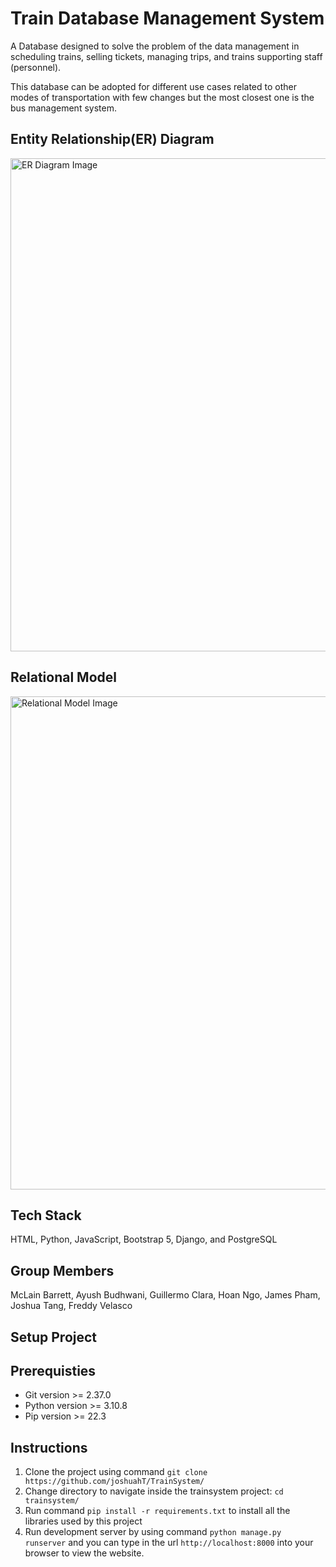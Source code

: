 # Train Database Management System

A Database designed to solve the problem of the data management in scheduling trains, selling tickets, managing trips, and trains supporting staff (personnel).

This database can be adopted for different use cases related to other modes of transportation with few changes but the most closest one is the bus management system. 

## Entity Relationship(ER) Diagram

<img width="789" alt="ER Diagram Image" src="https://lh3.googleusercontent.com/pw/AL9nZEXooQDx-Ibvg04YoHDwUEd7bwE6e9hrdtfrQs9sY04c_3vHXQUcDJd97WjgdeGqGJPZd-BcVFaZNfPJuKK3pi0hFN9EswQvZL_7Csz4W6pyIMBGc8WvtsNL9IcuzfqaNKQn3WobOE7Fzq9R01xwqlJ6rFTvsmB48BbvkcWg16eGVX9iKKyM7eJPtISzb0nFm5A--PnUyAWFD7HeuZQhOZcf4SHH38m2RCY9moqBY80bOPU0j7BswZ39MoMEfroPGgbqSqV1AHJ5zcqK3LJ6zl7vCZJ9IPSEdsnTvnaq4X-_S_l0vJTj60rqo8ySMrEAt8ZXpiCM4ejAaE7fWqKPi7x76MpSysg5oOOzdP1cWU9ED5eUC-y48MoEpdjYQ-pDR0dyvGI4dPY3sDwDQrd633fwtzyMUDtBWuFx7Dsp7zfa-X_bbMWpbso2FdmnZ38AqKwenXwjMtMov9ig8IEtKFHs9pdkz8rB22PQ71oqHOm3QNeqf4YU3WON3S2KGON4tJVlJIK7lkITa50-PVjrcA3RiGLDSMNzEimkiAuA0nXbzoCiBvdEJRq7Tktf7UsNbIxiN9gnzgtGudWUaAsX7g3gc1SgfY6MPkTsSL_uZOoFk0lWMVBbOfyHM3Y9ojMXr7_FQKUFt3U0XrGz4JCc_neagLKxnL29vLOIWtrLv1b5v8yBPJjF0RebO-FWBjeI6T_O3e8detPSvB3LY1cHeX9UlgsJ-O9sBmrNpnUtUheKjoLD0zSckyDA6jbohKSZu2Mx-mKxSgQ4zyyjtZkwT3rjm4AvMJiK8FZ9saAF2jXYxqv9JWGjMY6pPB4y6HcQ64FbEXNUE6XGNJ7SMZk9_vXqqV4S6z_rOaszzdZfI0a9HSmx3bACyifIGEn1jLr81nyaDipF8gbifG2IVLYe-HoEift47AVbzpMsE5qvPu5JtsExjEsPmMiY6F4=w1558-h933-">


## Relational Model

<img width="789" alt="Relational Model Image" src="https://lh3.googleusercontent.com/pw/AL9nZEWpuYpZPSEVFPSBymPA5gH7VZE_RMqj_tIFlz9Ow2SgtnyPCuXLV9hJrlJjx7g7fHd21qy4H-1_mDHPKLIotL0i6hLEEM-dNBEt87RbE-NE-mRtKIJnC4lABIi-s4yxhcYqW5uNLqhMmgZvNDZ99zWcoNVpghtG1-RB6rD1ie10Mo9wLhCSOogjeEK_vIn3JgPuShLv8fClv23DadsuXPWxPhUrbiKbCApUYJNoYz15-N6DxIyUD_sOma5uXWqer-6FiR5W6dvzdD-BWvQHZtWHzDbmma7L7DMNAk6NuyFTgqz9sYFI6YMNOZM_FCoPMlNUYZFVXfe5R1co41L6eSZ26JyTB2gCvqivfnnUC0z5n1MQKeiMT9g2Kpk6TWf5ccDuCD5ff2T9JI7sK9pKs_J1citgQsdintwo2D2ShQoOhnFpCxx-IW2foWDBkmli5Scyne7PJ2lmrvEl9qA_4ZpqAIrFvPb_B2p4YY0xPQZu7w0aczwEWabpcsBonipo082kufEiYx6NQmkZlDltbv9Ti6a43Q6RrxlU3t2IxTSs-n9Shf_Wclabst8g5di-XNfJjMC9DtKDCA9i_7FYbUqOWptF5xkfBsDJD6qCso-frwOHP6mp6wi3kjN6B-_zn9p-BlQ-TlYLDS58nSvky3ixSNDyakhng85ZPmmg5nAdRdxohWCzfxiHETN9pUd0jeO3C9pwn0a_yXkTm2ZL_eWzPrnPtbVCG9J0HnlAMddRJS4_t2jc91EXqTbxRHPKFzOGcXwB7OCvPOJzlHCW4HkNuEN-LfGA3ggpyIHoHFGjwpzsLrpvsq6-mrVybQ2Kuwkihn7Zk5UWY1r5RFVmCOYRV8qFeflLJ4y_4c_u4vBPqYwooiC2u4FcjtfpiVz0DKpJ5EybPuqNfOwijJjFWcBpRRa2oJor5tss_7i8PvIlY-5lX_0vGU7Fo3k=w812-h877-no?authuser=0">

## Tech Stack

HTML, Python, JavaScript, Bootstrap 5, Django, and PostgreSQL  

## Group Members

McLain Barrett, Ayush Budhwani, Guillermo Clara, Hoan Ngo, James Pham, Joshua Tang, Freddy Velasco 

## Setup Project

## Prerequisties

- Git version >= 2.37.0
- Python version >= 3.10.8
- Pip version >= 22.3

## Instructions

1. Clone the project using command `git clone https://github.com/joshuahT/TrainSystem/ `
2. Change directory to navigate inside the trainsystem project: `cd trainsystem/`
3. Run command `pip install -r requirements.txt` to install all the libraries used by this project
4. Run development server by using command `python manage.py runserver` and you can type in the url `http://localhost:8000` into your browser to view the website.
